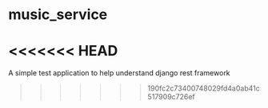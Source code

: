 # music_service
<<<<<<< HEAD
=======
A simple test application to help understand django rest framework
>>>>>>> 190fc2c73400748029fd4a0ab41c517909c726ef
